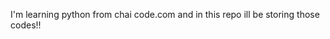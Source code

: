 <!-- # Python-Basics -->
I'm learning python from chai code.com and in this repo ill be storing those codes!!
